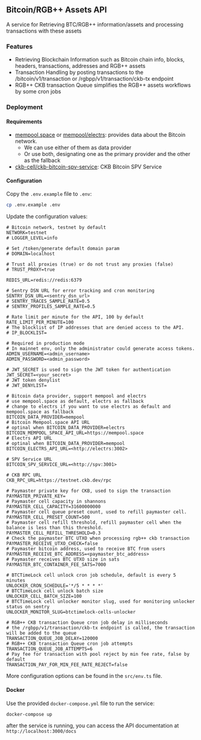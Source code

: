## Bitcoin/RGB++ Assets API

A service for Retrieving BTC/RGB++ information/assets and processing transactions with these assets

### Features

- Retrieving Blockchain Information such as Bitcoin chain info, blocks, headers, transactions, addresses and RGB++ assets
- Transaction Handling by posting transactions to the /bitcoin/v1/transaction or /rgbpp/v1/transaction/ckb-tx endpoint
- RGB++ CKB transaction Queue simplifies the RGB++ assets workflows by some cron jobs

### Deployment

#### Requirements

- [mempool.space](https://mempool.space/docs) or [mempool/electrs](https://github.com/mempool/electrs): provides data about the Bitcoin network.
  - We can use either of them as data provider
  - Or use both, designating one as the primary provider and the other as the fallback
- [ckb-cell/ckb-bitcoin-spv-service](https://github.com/ckb-cell/ckb-bitcoin-spv-service): CKB Bitcoin SPV Service

#### Configuration

Copy the `.env.example` file to `.env`:

```bash
cp .env.example .env
```

Update the configuration values:

```env
# Bitcoin network, testnet by default
NETWORK=testnet
# LOGGER_LEVEL=info

# Set /token/generate default domain param
# DOMAIN=localhost

# Trust all proxies (true) or do not trust any proxies (false)
# TRUST_PROXY=true

REDIS_URL=redis://redis:6379

# Sentry DSN URL for error tracking and cron monitoring
SENTRY_DSN_URL=<sentry_dsn_url>
# SENTRY_TRACES_SAMPLE_RATE=0.5
# SENTRY_PROFILES_SAMPLE_RATE=0.5

# Rate limit per minute for the API, 100 by default
RATE_LIMIT_PER_MINUTE=100
# The blocklist of IP addresses that are denied access to the API.
# IP_BLOCKLIST=

# Required in production mode
# In mainnet env, only the administrator could generate access tokens.
ADMIN_USERNAME=<admin_username>
ADMIN_PASSWORD=<admin_password>

# JWT_SECRET is used to sign the JWT token for authentication
JWT_SECRET=<your_secret>
# JWT token denylist
# JWT_DENYLIST=

# Bitcoin data provider, support mempool and electrs
# use mempool.space as default, electrs as fallback
# change to electrs if you want to use electrs as default and mempool.space as fallback
BITCOIN_DATA_PROVIDER=mempool
# Bitcoin Mempool.space API URL
# optinal when BITCOIN_DATA_PROVIDER=electrs
BITCOIN_MEMPOOL_SPACE_API_URL=https://mempool.space
# Electrs API URL
# optinal when BITCOIN_DATA_PROVIDER=mempool
BITCOIN_ELECTRS_API_URL=<http://electrs:3002>

# SPV Service URL
BITCOIN_SPV_SERVICE_URL=<http://spv:3001>

# CKB RPC URL
CKB_RPC_URL=https://testnet.ckb.dev/rpc

# Paymaster private key for CKB, used to sign the transaction
PAYMASTER_PRIVATE_KEY=
# Paymaster cell capacity in shannons
PAYMASTER_CELL_CAPACITY=31600000000
# Paymaster cell queue preset count, used to refill paymaster cell.
PAYMASTER_CELL_PRESET_COUNT=500
# Paymaster cell refill threshold, refill paymaster cell when the balance is less than this threshold.
PAYMASTER_CELL_REFILL_THRESHOLD=0.3
# Check the paymaster BTC UTXO when processing rgb++ ckb transaction
PAYMASTER_RECEIVE_UTXO_CHECK=false
# Paymaster bitcoin address, used to receive BTC from users
PAYMASTER_RECEIVE_BTC_ADDRESS=<paymaster_btc_address>
# Paymaster receives BTC UTXO size in sats
PAYMASTER_BTC_CONTAINER_FEE_SATS=7000

# BTCTimeLock cell unlock cron job schedule, default is every 5 minutes
UNLOCKER_CRON_SCHEDULE='*/5 * * * *'
# BTCTimeLock cell unlock batch size
UNLOCKER_CELL_BATCH_SIZE=100
# BTCTimeLock cell unlocker monitor slug, used for monitoring unlocker status on sentry
UNLOCKER_MONITOR_SLUG=btctimelock-cells-unlocker

# RGB++ CKB transaction Queue cron job delay in milliseconds
# the /rgbpp/v1/transaction/ckb-tx endpoint is called, the transaction will be added to the queue
TRANSACTION_QUEUE_JOB_DELAY=120000
# RGB++ CKB transaction Queue cron job attempts
TRANSACTION_QUEUE_JOB_ATTEMPTS=6
# Pay fee for transaction with pool reject by min fee rate, false by default
TRANSACTION_PAY_FOR_MIN_FEE_RATE_REJECT=false
```

More configuration options can be found in the `src/env.ts` file.

#### Docker

Use the provided `docker-compose.yml` file to run the service:

```bash
docker-compose up
```

after the service is running, you can access the API documentation at `http://localhost:3000/docs`
